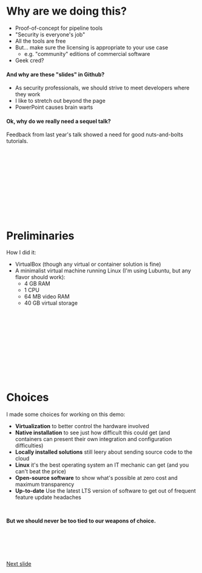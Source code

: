 # Why are we doing this?

* Proof-of-concept for pipeline tools
* "Security is everyone's job"
* All the tools are free
* But... make sure the licensing is appropriate to your use case 
  * e.g. "community" editions of commercial software
* Geek cred?

#### And why are these "slides" in Github?

* As security professionals, we should strive to meet developers where they work
* I like to stretch out beyond the page
* PowerPoint causes brain warts

#### Ok, why do we really need a sequel talk?

Feedback from last year's talk showed a need for good nuts-and-bolts tutorials.

<br /><br /><br /><br /><br /><br /><br /><br /><br /><br />

# Preliminaries

How I did it:

* VirtualBox (though any virtual or container solution is fine)
* A minimalist virtual machine running Linux (I'm using Lubuntu, but any flavor should work):
  * 4 GB RAM
  * 1 CPU
  * 64 MB video RAM
  * 40 GB virtual storage

<br /><br /><br /><br /><br /><br /><br /><br /><br /><br />

# Choices

I made some choices for working on this demo:
* **Virtualization** to better control the hardware involved
* **Native installation** to see just how difficult this could get (and containers can present their own integration and configuration difficulties)
* **Locally installed solutions** still leery about sending source code to the cloud
* **Linux** it's the best operating system an IT mechanic can get (and you can't beat the price)
* **Open-source software** to show what's possible at zero cost and maximum transparency
* **Up-to-date** Use the latest LTS version of software to get out of frequent feature update headaches

<br />

**But we should never be too tied to our weapons of choice.**

<br /><br /><br /><br />

[Next slide](review.md)
